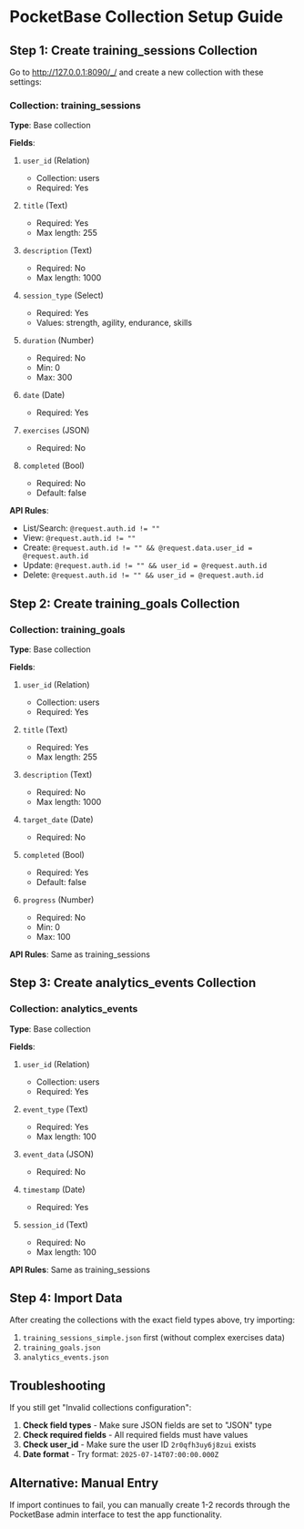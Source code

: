 # PocketBase Collection Setup Guide

## Step 1: Create training_sessions Collection

Go to http://127.0.0.1:8090/_/ and create a new collection with these settings:

### Collection: training_sessions
**Type**: Base collection

**Fields**:
1. `user_id` (Relation)
   - Collection: users
   - Required: Yes

2. `title` (Text)
   - Required: Yes
   - Max length: 255

3. `description` (Text)
   - Required: No
   - Max length: 1000

4. `session_type` (Select)
   - Required: Yes
   - Values: strength, agility, endurance, skills

5. `duration` (Number)
   - Required: No
   - Min: 0
   - Max: 300

6. `date` (Date)
   - Required: Yes

7. `exercises` (JSON)
   - Required: No

8. `completed` (Bool)
   - Required: No
   - Default: false

**API Rules**:
- List/Search: `@request.auth.id != ""`
- View: `@request.auth.id != ""`
- Create: `@request.auth.id != "" && @request.data.user_id = @request.auth.id`
- Update: `@request.auth.id != "" && user_id = @request.auth.id`
- Delete: `@request.auth.id != "" && user_id = @request.auth.id`

## Step 2: Create training_goals Collection

### Collection: training_goals
**Type**: Base collection

**Fields**:
1. `user_id` (Relation)
   - Collection: users
   - Required: Yes

2. `title` (Text)
   - Required: Yes
   - Max length: 255

3. `description` (Text)
   - Required: No
   - Max length: 1000

4. `target_date` (Date)
   - Required: No

5. `completed` (Bool)
   - Required: Yes
   - Default: false

6. `progress` (Number)
   - Required: No
   - Min: 0
   - Max: 100

**API Rules**: Same as training_sessions

## Step 3: Create analytics_events Collection

### Collection: analytics_events
**Type**: Base collection

**Fields**:
1. `user_id` (Relation)
   - Collection: users
   - Required: Yes

2. `event_type` (Text)
   - Required: Yes
   - Max length: 100

3. `event_data` (JSON)
   - Required: No

4. `timestamp` (Date)
   - Required: Yes

5. `session_id` (Text)
   - Required: No
   - Max length: 100

**API Rules**: Same as training_sessions

## Step 4: Import Data

After creating the collections with the exact field types above, try importing:

1. `training_sessions_simple.json` first (without complex exercises data)
2. `training_goals.json`
3. `analytics_events.json`

## Troubleshooting

If you still get "Invalid collections configuration":

1. **Check field types** - Make sure JSON fields are set to "JSON" type
2. **Check required fields** - All required fields must have values
3. **Check user_id** - Make sure the user ID `2r0qfh3uy6j8zui` exists
4. **Date format** - Try format: `2025-07-14T07:00:00.000Z`

## Alternative: Manual Entry

If import continues to fail, you can manually create 1-2 records through the PocketBase admin interface to test the app functionality.